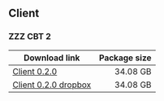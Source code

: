 ## Client

### ZZZ CBT 2

| Download link | Package size |
| ------------- | ------------:|
| [Client 0.2.0](https://nogatekeep.ing/assets/nap/pc/zzz.0.2.0.7z) | 34.08 GB |
| [Client 0.2.0 dropbox](https://www.dropbox.com/scl/fo/luub9peh8txvxs8tmxpjm/h?rlkey=q14q1zabk3k7z3kj3cob2u271&e=1&dl=0) | 34.08 GB |

